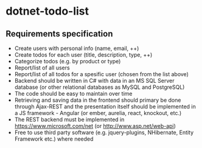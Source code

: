 # dotnet-todo-list

## Requirements specification
- Create users with personal info (name, email, ++)
- Create todos for each user (title, description, type, ++)
- Categorize todos (e.g. by product or type)
- Report/list of all users
- Report/list of all todos for a spesific user (chosen from the list above)
- Backend should be written in C# with data in an MS SQL Server database (or other relational databases as MySQL and PostgreSQL)
- The code should be easy to maintain over time
- Retrieving and saving data in the frontend should primary be done through Ajax-REST and the presentation itself should be implemented in a JS framework - Angular (or ember, aurelia, react, knockout, etc.)
- The REST backend must be implemented in https://www.microsoft.com/net (or http://www.asp.net/web-api)
- Free to use third party software (e.g. jquery-plugins, NHibernate, Entity Framework etc.) where needed
